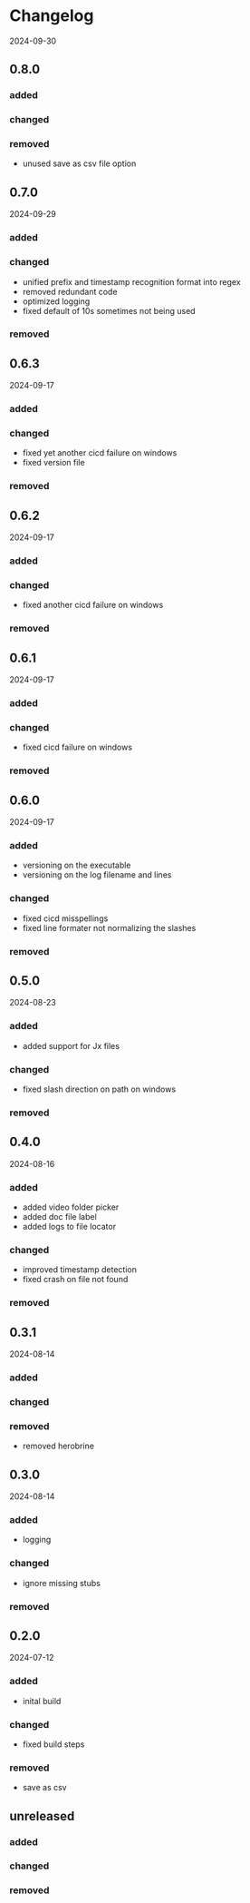 # Changelog
2024-09-30
## 0.8.0
### added
### changed
### removed
 - unused save as csv file option

## 0.7.0
2024-09-29
### added
### changed
 - unified prefix and timestamp recognition format into regex
 - removed redundant code
 - optimized logging
 - fixed default of 10s sometimes not being used
### removed

## 0.6.3
2024-09-17

### added
### changed
 - fixed yet another cicd failure on windows
 - fixed version file
### removed

## 0.6.2
2024-09-17

### added
### changed
 - fixed another cicd failure on windows
### removed

## 0.6.1
2024-09-17

### added
### changed
 - fixed cicd failure on windows
### removed

## 0.6.0
2024-09-17

### added
 - versioning on the executable
 - versioning on the log filename and lines
### changed
 - fixed cicd misspellings
 - fixed line formater not normalizing the slashes
### removed

## 0.5.0
2024-08-23

### added
 - added support for Jx files
### changed
 - fixed slash direction on path on windows
### removed

## 0.4.0
2024-08-16
### added
 - added video folder picker
 - added doc file label
 - added logs to file locator
### changed
 - improved timestamp detection
 - fixed crash on file not found
### removed

## 0.3.1
2024-08-14
### added
### changed
### removed
 - removed herobrine

## 0.3.0
2024-08-14

### added
 - logging

### changed
 - ignore missing stubs

### removed

## 0.2.0
2024-07-12

### added
 - inital build

### changed
- fixed build steps
### removed
- save as csv

## unreleased

### added
### changed
### removed

